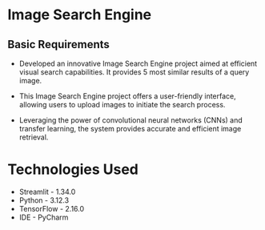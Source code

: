 
# Image Search Engine

## Basic Requirements

* Developed an innovative Image Search Engine     project aimed at efficient visual search capabilities. It provides 5 most similar results of a query image.

* This Image Search Engine project offers a user-friendly interface, allowing users to upload images to initiate the search process.

* Leveraging the power of convolutional neural networks (CNNs) and transfer learning, the system provides accurate and efficient image retrieval. 
# Technologies Used

* Streamlit - 1.34.0
* Python - 3.12.3
* TensorFlow - 2.16.0
* IDE - PyCharm